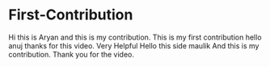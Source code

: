 # First-Contribution
Hi this is Aryan and this is my contribution.
This is my first contribution
hello anuj thanks for this video. Very Helpful
Hello this side maulik And this is my contribution.
Thank you for the video.